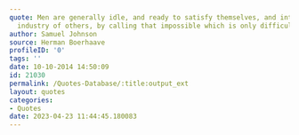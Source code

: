 ```yaml
---
quote: Men are generally idle, and ready to satisfy themselves, and intimidate the
  industry of others, by calling that impossible which is only difficult.
author: Samuel Johnson
source: Herman Boerhaave
profileID: '0'
tags: ''
date: 10-10-2014 14:50:09
id: 21030
permalink: /Quotes-Database/:title:output_ext
layout: quotes
categories:
- Quotes
date: 2023-04-23 11:44:45.180083
---
```

